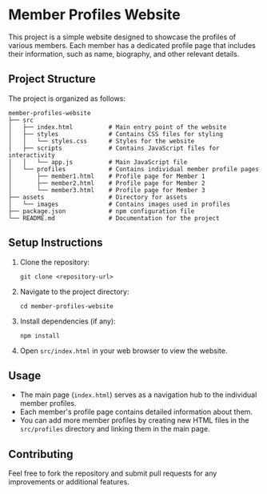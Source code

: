 # Member Profiles Website

This project is a simple website designed to showcase the profiles of various members. Each member has a dedicated profile page that includes their information, such as name, biography, and other relevant details.

## Project Structure

The project is organized as follows:

```
member-profiles-website
├── src
│   ├── index.html          # Main entry point of the website
│   ├── styles              # Contains CSS files for styling
│   │   └── styles.css      # Styles for the website
│   ├── scripts             # Contains JavaScript files for interactivity
│   │   └── app.js          # Main JavaScript file
│   └── profiles            # Contains individual member profile pages
│       ├── member1.html    # Profile page for Member 1
│       ├── member2.html    # Profile page for Member 2
│       └── member3.html    # Profile page for Member 3
├── assets                  # Directory for assets
│   └── images              # Contains images used in profiles
├── package.json            # npm configuration file
└── README.md               # Documentation for the project
```

## Setup Instructions

1. Clone the repository:
   ```
   git clone <repository-url>
   ```

2. Navigate to the project directory:
   ```
   cd member-profiles-website
   ```

3. Install dependencies (if any):
   ```
   npm install
   ```

4. Open `src/index.html` in your web browser to view the website.

## Usage

- The main page (`index.html`) serves as a navigation hub to the individual member profiles.
- Each member's profile page contains detailed information about them.
- You can add more member profiles by creating new HTML files in the `src/profiles` directory and linking them in the main page.

## Contributing

Feel free to fork the repository and submit pull requests for any improvements or additional features.